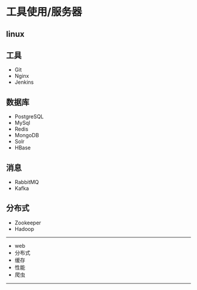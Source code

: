 #   工具使用/服务器

##  linux
##  工具
-   Git
-   Nginx
-   Jenkins
##  数据库
-   PostgreSQL
-   MySql
-   Redis
-   MongoDB
-   Solr
-   HBase
##  消息
-   RabbitMQ
-   Kafka
##  分布式
-   Zookeeper
-   Hadoop


----
-   web
-   分布式
-   缓存
-   性能
-   爬虫
----